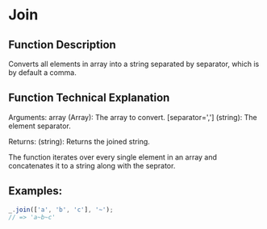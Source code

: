 # Join

## Function Description

Converts all elements in array into a string separated by separator, which is by default a comma.

## Function Technical Explanation

Arguments:
array (Array): The array to convert.
[separator=','] (string): The element separator.

Returns:
(string): Returns the joined string.

The function iterates over every single element in an array and concatenates it to a string along with the seprator.

## Examples:
```javascript
_.join(['a', 'b', 'c'], '~');
// => 'a~b~c'
```